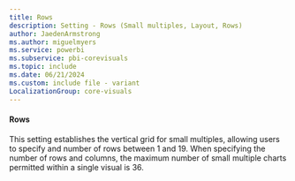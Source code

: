 ```yaml
---
title: Rows
description: Setting - Rows (Small multiples, Layout, Rows)
author: JaedenArmstrong
ms.author: miguelmyers
ms.service: powerbi
ms.subservice: pbi-corevisuals
ms.topic: include
ms.date: 06/21/2024
ms.custom: include file - variant
LocalizationGroup: core-visuals
---
```

#### Rows

This setting establishes the vertical grid for small multiples, allowing users to specify and number of rows between 1 and 19. When specifying the number of rows and columns, the maximum number of small multiple charts permitted within a single visual is 36.
